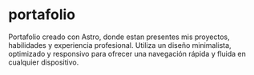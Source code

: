 # portafolio
Portafolio creado con Astro, donde estan presentes mis proyectos, habilidades y experiencia profesional. Utiliza un diseño minimalista, optimizado y responsivo para ofrecer una navegación rápida y fluida en cualquier dispositivo.

